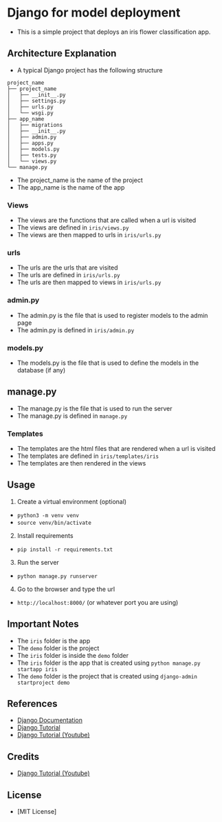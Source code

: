 # Django for model deployment 
* This is a simple project that deploys an iris flower classification app.

## Architecture Explanation
- A typical Django project has the following structure
```
project_name
├── project_name
│   ├── __init__.py
│   ├── settings.py
│   ├── urls.py
│   └── wsgi.py
├── app_name
│   ├── migrations
│   ├── __init__.py
│   ├── admin.py
│   ├── apps.py
│   ├── models.py
│   ├── tests.py
│   └── views.py
└── manage.py
```
* The project_name is the name of the project
* The app_name is the name of the app

### Views
* The views are the functions that are called when a url is visited
* The views are defined in `iris/views.py`
* The views are then mapped to urls in `iris/urls.py`

### urls
* The urls are the urls that are visited
* The urls are defined in `iris/urls.py`
* The urls are then mapped to views in `iris/urls.py`

### admin.py
* The admin.py is the file that is used to register models to the admin page
* The admin.py is defined in `iris/admin.py`

### models.py
* The models.py is the file that is used to define the models in the database (if any)

## manage.py
* The manage.py is the file that is used to run the server
* The manage.py is defined in `manage.py`

### Templates
* The templates are the html files that are rendered when a url is visited
* The templates are defined in `iris/templates/iris`
* The templates are then rendered in the views





## Usage
1. Create a virtual environment (optional)
* `python3 -m venv venv`
* `source venv/bin/activate` 

2. Install requirements
* `pip install -r requirements.txt`

3. Run the server
* `python manage.py runserver`

4. Go to the browser and type the url
* `http://localhost:8000/` (or whatever port you are using)


## Important Notes
* The `iris` folder is the app
* The `demo` folder is the project
* The `iris` folder is inside the `demo` folder
* The `iris` folder is the app that is created using `python manage.py startapp iris`
* The `demo` folder is the project that is created using `django-admin startproject demo`

## References
* [Django Documentation](https://docs.djangoproject.com/en/3.1/)
* [Django Tutorial](https://docs.djangoproject.com/en/3.1/intro/tutorial01/)
* [Django Tutorial (Youtube)](https://youtu.be/rNhVBv0i4os?si=AGvOBy4oOw5GxpUm)

## Credits
* [Django Tutorial (Youtube)](https://youtu.be/rNhVBv0i4os?si=AGvOBy4oOw5GxpUm)

## License
* [MIT License]